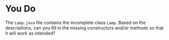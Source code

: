 # You Do

The `Lamp.java` file contains the incomplete class `Lamp`. Based on the descriptions, can you fill in the missing constructors and/or methods so that it will work as intended?